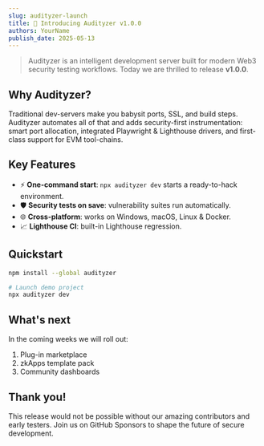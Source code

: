 ```yaml
---
slug: audityzer-launch
title: 🚀 Introducing Audityzer v1.0.0
authors: YourName
publish_date: 2025-05-13
---
```


> Audityzer is an intelligent development server built for modern Web3 security testing workflows. Today we are thrilled to release **v1.0.0**.

## Why Audityzer?

Traditional dev-servers make you babysit ports, SSL, and build steps. Audityzer automates all of that and adds security-first instrumentation: smart port allocation, integrated Playwright & Lighthouse drivers, and first-class support for EVM tool-chains.

## Key Features

- ⚡ **One-command start**: `npx audityzer dev` starts a ready-to-hack environment.
- 🛡️ **Security tests on save**: vulnerability suites run automatically.
- 🌐 **Cross-platform**: works on Windows, macOS, Linux & Docker.
- 📈 **Lighthouse CI**: built-in Lighthouse regression.

## Quickstart

```bash
npm install --global audityzer

# Launch demo project
npx audityzer dev
```

## What's next

In the coming weeks we will roll out:

1. Plug-in marketplace
2. zkApps template pack
3. Community dashboards

## Thank you!

This release would not be possible without our amazing contributors and early testers. Join us on GitHub Sponsors to shape the future of secure development.
